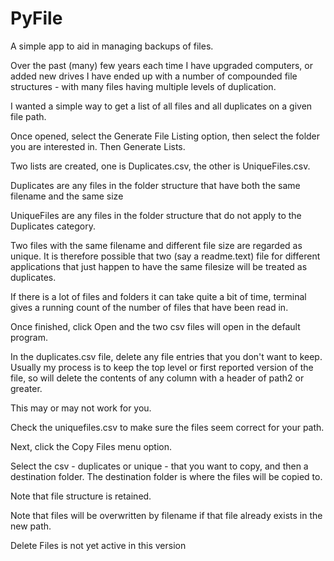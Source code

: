 # PyFile
A simple app to aid in managing backups of files. 

Over the past (many) few years each time I have upgraded computers, or added new drives I have ended up with a number of compounded file structures - with many files having multiple levels of duplication. 

I wanted a simple way to get a list of all files and all duplicates on a given file path. 

Once opened, select the Generate File Listing option, then select the folder you are interested in. Then Generate Lists. 

Two lists are created, one is Duplicates.csv, the other is UniqueFiles.csv. 

Duplicates are any files in the folder structure that have both the same filename and the same size

UniqueFiles are any files in the folder structure that do not apply to the Duplicates category. 

Two files with the same filename and different file size are regarded as unique. It is therefore possible that two (say a readme.text) file for different applications that just happen to have the same filesize will be treated as duplicates.

If there is a lot of files and folders it can take quite a bit of time, terminal gives a running count of the number of files that have been read in. 

Once finished, click Open and the two csv files will open in the default program. 

In the duplicates.csv file, delete any file entries that you don't want to keep. Usually my process is to keep the top level or first reported version of the file, so will delete the contents of any column with a header of path2 or greater. 

This may or may not work for you. 

Check the uniquefiles.csv to make sure the files seem correct for your path. 

Next, click the Copy Files menu option. 

Select the csv - duplicates or unique - that you want to copy, and then a destination folder. The destination folder is where the files will be copied to. 

Note that file structure is retained. 

Note that files will be overwritten by filename if that file already exists in the new path.

Delete Files is not yet active in this version

